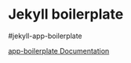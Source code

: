 # Jekyll boilerplate

#jekyll-app-boilerplate

[app-boilerplate Documentation](https://github.com/JekyllGO/saifas-ssg-jekyll-app-boilerplate-doc)
